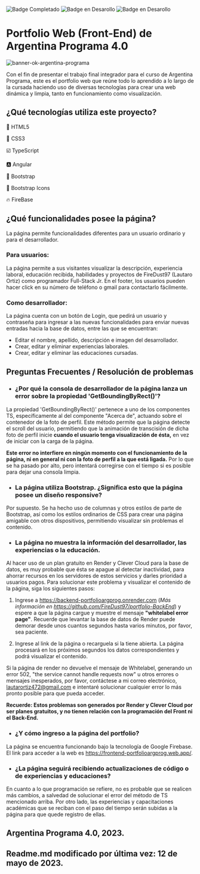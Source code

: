 ![Badge Completado](https://img.shields.io/badge/STATUS-Completado-brightgreen)
![Badge en Desarollo](https://img.shields.io/badge/VERSION-2.0.26-blue)
![Badge en Desarollo](https://img.shields.io/badge/WEB%20DEPLOY-Firebase-orange)
# Portfolio Web (Front-End) de Argentina Programa 4.0
![banner-ok-argentina-programa](https://github.com/FireDust97/portfolio-FrontEnd/assets/120528153/b5808fa8-a035-4113-a215-ee4412eb23ad)

Con el fin de presentar el trabajo final integrador para el curso de Argentina Programa, este es el portfolio web que reúne todo lo aprendido a lo largo de la cursada haciendo uso de diversas tecnologías para crear una web dinámica y limpia, tanto en funcionamiento como visualización.

## ¿Qué tecnologías utiliza este proyecto?
:large_orange_diamond: HTML5  

:large_blue_diamond: CSS3  

:ballot_box_with_check: TypeScript  

:a: Angular  

:iphone: Bootstrap  

:diamond_shape_with_a_dot_inside: Bootstrap Icons  

:fire: FireBase

## ¿Qué funcionalidades posee la página?
La página permite funcionalidades diferentes para un usuario ordinario y para el desarrollador.

<h3>Para usuarios:</h3>  

La página permite a sus visitantes visualizar la descripción, experiencia laboral, educación recibida, habilidades y proyectos de FireDust97 (Lautaro Ortiz) como programador Full-Stack Jr. En el footer, los usuarios pueden hacer click en su número de teléfono o gmail para contactarlo fácilmente.  

<h3>Como desarrollador:</h3>  

La página cuenta con un botón de Login, que pedirá un usuario y contraseña para ingresar a las nuevas funcionalidades para enviar nuevas entradas hacia la base de datos, entre las que se encuentran:  

- Editar el nombre, apellido, descripción e imagen del desarrollador.  
- Crear, editar y eliminar experiencias laborales.  
- Crear, editar y eliminar las educaciones cursadas.

## Preguntas Frecuentes / Resolución de problemas

- <h3>¿Por qué la consola de desarrollador de la página lanza un error sobre la propiedad 'GetBoundingByRect()'?</h3>  
La propiedad 'GetBoundingByRect()' pertenece a uno de los componentes TS, específicamente al del componente "Acerca de", actuando sobre el contenedor de la foto de perfil. Este método permite que la página detecte el scroll del usuario, permitiendo que la animación de transcisión de dicha foto de perfil inicie **cuando el usuario tenga visualización de ésta,** en vez de iniciar con la carga de la página.  

**Este error no interfiere en ningún momento con el funcionamiento de la página, ni en general ni con la foto de perfil a la que está ligada.** Por lo que se ha pasado por alto, pero intentará corregirse con el tiempo si es posible para dejar una consola limpia.   
  
- <h3>La página utiliza Bootstrap. ¿Significa esto que la página posee un diseño responsive?</h3>
Por supuesto. Se ha hecho uso de columnas y otros estilos de parte de Bootstrap, así como los estilos ordinarios de CSS para crear una página amigable con otros dispositivos, permitiendo visualizar sin problemas el contenido.  
  
- <h3>La página no muestra la información del desarrollador, las experiencias o la educación.</h3>  
Al hacer uso de un plan gratuito en Render y Clever Cloud para la base de datos, es muy probable que ésta se apague al detectar inactividad, para ahorrar recursos en los servidores de estos servicios y darles prioridad a usuarios pagos. Para solucionar este problema y visualizar el contenido de la página, siga los siguientes pasos:  
1. Ingrese a https://backend-portfolioargprog.onrender.com (*Más información en https://github.com/FireDust97/portfolio-BackEnd*) y espere a que la página cargue y muestre el mensaje **"whitelabel error page"**. Recuerde que levantar la base de datos de Render puede demorar desde unos cuantos segundos hasta varios minutos, por favor, sea paciente.  

2. Ingrese al link de la página o recarguela si la tiene abierta. La página procesará en los próximos segundos los datos correspondientes y podrá visualizar el contenido.  

Si la página de render no devuelve el mensaje de Whitelabel, generando un error 502, "the service cannot handle requests now" u otros errores o mensajes inesperados, por favor, contáctese a mi correo electrónico, <a href="mailto:lautarortiz472@gmail.com">lautarortiz472@gmail.com</a> e intentaré solucionar cualquier error lo más pronto posible para que pueda acceder.  
  
  
**Recuerde: Estos problemas son generados por Render y Clever Cloud por ser planes gratuitos, y no tienen relación con la programación del Front ni el Back-End.**

- <h3>¿Y cómo ingreso a la página del portfolio?</h3>  
La página se encuentra funcionando bajo la tecnología de Google Firebase. El link para acceder a la web es https://frontend-portfolioargprog.web.app/.  

- <h3>¿La página seguirá recibiendo actualizaciones de código o de experiencias y educaciones?</h3>  

En cuanto a lo que programación se refiere, no es probable que se realicen más cambios, a salvedad de solucionar el error del método de TS mencionado arriba. Por otro lado, las experiencias y capacitaciones académicas que se reciban con el paso del tiempo serán subidas a la página para que quede registro de ellas.  

## Argentina Programa 4.0, 2023.  
<h2>Readme.md modificado por última vez: 12 de mayo de 2023.</h2>
